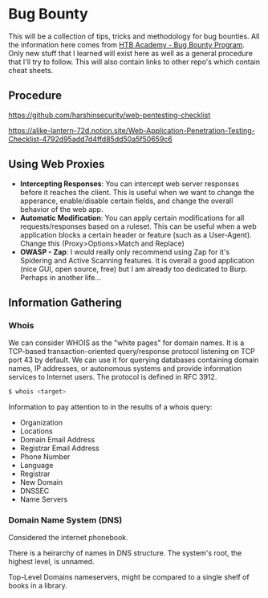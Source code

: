 # Bug Bounty
This will be a collection of tips, tricks and methodology for bug bounties. All the information here comes from [HTB Academy - Bug Bounty Program](https://academy.hackthebox.com/).
Only new stuff that I learned will exist here as well as a general procedure that I'll try to follow. This will also contain links to other repo's which contain cheat sheets. 

## Procedure
https://github.com/harshinsecurity/web-pentesting-checklist

https://alike-lantern-72d.notion.site/Web-Application-Penetration-Testing-Checklist-4792d95add7d4ffd85dd50a5f50659c6

## Using Web Proxies
- **Intercepting Responses**: You can intercept web server responses before it reaches the client. This is useful when we want to change the apperance, enable/disable certain fields, and change the overall behavior of the web app.
- **Automatic Modification**: You can apply certain modifications for all requests/responses based on a ruleset. This can be useful when a web application blocks a certain header or feature (such as a User-Agent). Change this (Proxy>Options>Match and Replace)
- **OWASP - Zap**: I would really only recommend using Zap for it's Spidering and Active Scanning features. It is overall a good application (nice GUI, open source, free) but I am already too dedicated to Burp. Perhaps in another life...


## Information Gathering

### Whois
We can consider WHOIS as the "white pages" for domain names. It is a TCP-based transaction-oriented query/response protocol listening on TCP port 43 by default. We can use it for querying databases containing domain names, IP addresses, or autonomous systems and provide information services to Internet users. The protocol is defined in RFC 3912. 
```bash
$ whois <target>
```

Information to pay attention to in the results of a whois query:
- Organization
- Locations
- Domain Email Address
- Registrar Email Address
- Phone Number
- Language
- Registrar
- New Domain
- DNSSEC
- Name Servers

### Domain Name System (DNS)
Considered the internet phonebook.

There is a heirarchy of names in DNS structure. The system's root, the highest level, is unnamed.

Top-Level Domains nameservers, might be compared to a single shelf of books in a library.

